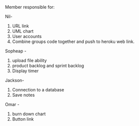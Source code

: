 
Member responsible for:

Nil- 
1. URL link
2. UML chart 
3. User accounts
4. Combine groups code together and push to heroku web link.

Sopheap - 
1. upload file ability
2. product backlog and sprint backlog
3. Display timer

Jackson-
1. Connection to a database
2. Save notes

Omar - 
1. burn down chart
2. Button link

